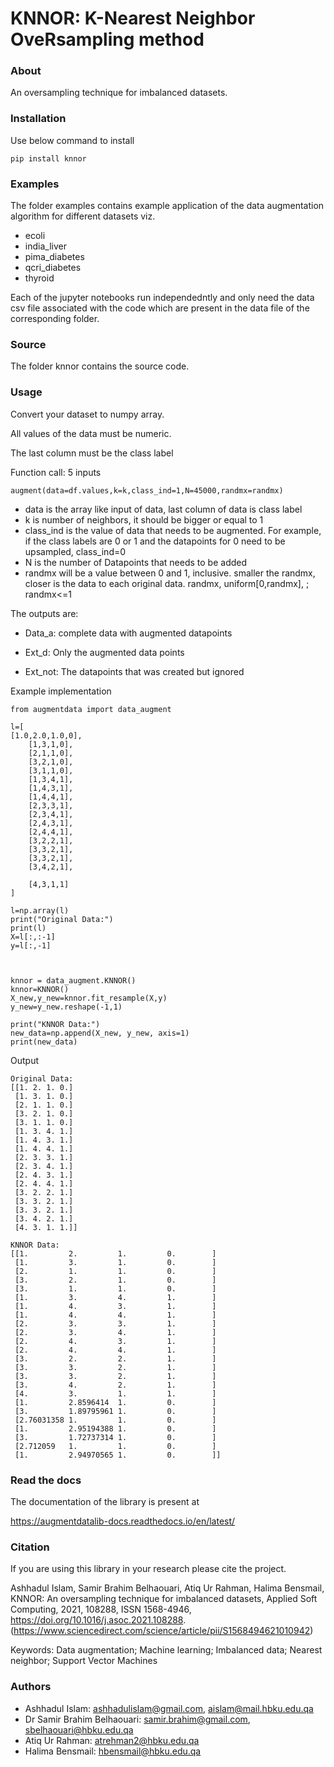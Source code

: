 
<!-- [![PyPI version](https://badge.fury.io/py/sentimentanalyser.svg)](https://badge.fury.io/py/sentimentanalyser)
[![Python 3.6](https://img.shields.io/badge/python-3.6-blue.svg)](https://www.python.org/downloads/release/python-360/)
[![License: MIT](https://img.shields.io/badge/License-MIT-yellow.svg)](https://opensource.org/licenses/MIT)
[![HitCount](http://hits.dwyl.io/ashhadulislam/sentiment-analyser-lib.svg)](http://hits.dwyl.io/ashhadulislam/sentiment-analyser-lib)
[![PyPI - Downloads](https://img.shields.io/pypi/dm/sentimentanalyser.svg)](https://img.shields.io/pypi/dm/sentimentanalyser.svg)
[![CodeFactor](https://www.codefactor.io/repository/github/ashhadulislam/sentiment-analyser-lib/badge/master)](https://www.codefactor.io/repository/github/ashhadulislam/sentiment-analyser-lib/overview/master) -->
# KNNOR: K-Nearest Neighbor OveRsampling method

### About
An oversampling technique for imbalanced datasets.

### Installation

Use below command to install 

`pip install knnor`

### Examples

The folder examples contains example application of the data augmentation algorithm for different datasets viz.

* ecoli
* india_liver
* pima_diabetes
* qcri_diabetes
* thyroid

Each of the jupyter notebooks run independedntly and only need the data csv file associated with the code which are present in the data file of the corresponding folder.

### Source

The folder knnor contains the source code.



### Usage


Convert your dataset to numpy array.

All values of the data must be numeric.

The last column must be the class label

Function call: 5 inputs
```
augment(data=df.values,k=k,class_ind=1,N=45000,randmx=randmx)
```
- data is the array like input of data, last column of data is class label	
- k is number of neighbors, it should be bigger or equal to 1
- class_ind is the value of data that needs to be augmented. For example, if the class labels are 0 or 1 and the datapoints for 0 need to be upsampled, class_ind=0
- N is the number of Datapoints that needs to be added
- randmx will be a value between 0 and 1, inclusive. smaller the randmx, closer is the data to each original data. randmx, uniform[0,randmx], ; randmx<=1

The outputs are:

- Data_a: complete data with augmented datapoints

- Ext_d: Only the augmented data points

- Ext_not: The datapoints that was created but ignored

Example implementation
```
from augmentdata import data_augment

l=[
[1.0,2.0,1.0,0],
    [1,3,1,0],
    [2,1,1,0],
    [3,2,1,0],
    [3,1,1,0],
    [1,3,4,1],
    [1,4,3,1],
    [1,4,4,1],
    [2,3,3,1],
    [2,3,4,1],
    [2,4,3,1],
    [2,4,4,1],
    [3,2,2,1],
    [3,3,2,1],
    [3,3,2,1],
    [3,4,2,1],

    [4,3,1,1]
]

l=np.array(l)
print("Original Data:")
print(l)
X=l[:,:-1]
y=l[:,-1]



knnor = data_augment.KNNOR()
knnor=KNNOR()
X_new,y_new=knnor.fit_resample(X,y)
y_new=y_new.reshape(-1,1)

print("KNNOR Data:")
new_data=np.append(X_new, y_new, axis=1)
print(new_data)
```
Output
```
Original Data:
[[1. 2. 1. 0.]
 [1. 3. 1. 0.]
 [2. 1. 1. 0.]
 [3. 2. 1. 0.]
 [3. 1. 1. 0.]
 [1. 3. 4. 1.]
 [1. 4. 3. 1.]
 [1. 4. 4. 1.]
 [2. 3. 3. 1.]
 [2. 3. 4. 1.]
 [2. 4. 3. 1.]
 [2. 4. 4. 1.]
 [3. 2. 2. 1.]
 [3. 3. 2. 1.]
 [3. 3. 2. 1.]
 [3. 4. 2. 1.]
 [4. 3. 1. 1.]]

KNNOR Data:
[[1.         2.         1.         0.        ]
 [1.         3.         1.         0.        ]
 [2.         1.         1.         0.        ]
 [3.         2.         1.         0.        ]
 [3.         1.         1.         0.        ]
 [1.         3.         4.         1.        ]
 [1.         4.         3.         1.        ]
 [1.         4.         4.         1.        ]
 [2.         3.         3.         1.        ]
 [2.         3.         4.         1.        ]
 [2.         4.         3.         1.        ]
 [2.         4.         4.         1.        ]
 [3.         2.         2.         1.        ]
 [3.         3.         2.         1.        ]
 [3.         3.         2.         1.        ]
 [3.         4.         2.         1.        ]
 [4.         3.         1.         1.        ]
 [1.         2.8596414  1.         0.        ]
 [3.         1.89795961 1.         0.        ]
 [2.76031358 1.         1.         0.        ]
 [1.         2.95194388 1.         0.        ]
 [3.         1.72737314 1.         0.        ]
 [2.712059   1.         1.         0.        ]
 [1.         2.94970565 1.         0.        ]]
```

### Read the docs
The documentation of the library is present at

https://augmentdatalib-docs.readthedocs.io/en/latest/

### Citation
If you are using this library in your research please cite the project.

Ashhadul Islam, Samir Brahim Belhaouari, Atiq Ur Rahman, Halima Bensmail,
KNNOR: An oversampling technique for imbalanced datasets,
Applied Soft Computing,
2021,
108288,
ISSN 1568-4946,
https://doi.org/10.1016/j.asoc.2021.108288.
(https://www.sciencedirect.com/science/article/pii/S1568494621010942)


Keywords: Data augmentation; Machine learning; Imbalanced data; Nearest neighbor; Support Vector Machines



### Authors
- Ashhadul Islam: ashhadulislam@gmail.com, aislam@mail.hbku.edu.qa
- Dr Samir Brahim Belhaouari: samir.brahim@gmail.com, sbelhaouari@hbku.edu.qa
- Atiq Ur Rahman: atrehman2@hbku.edu.qa
- Halima Bensmail: hbensmail@hbku.edu.qa
